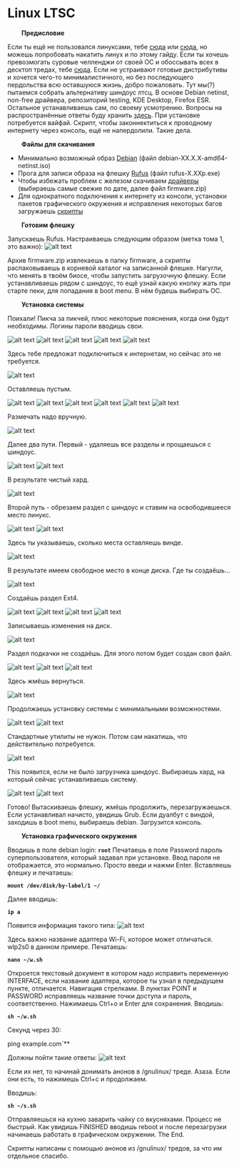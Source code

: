 # Linux LTSC

&nbsp;&nbsp;&nbsp;&nbsp;&nbsp;&nbsp;&nbsp;&nbsp;**Предисловие**

Если ты ещё не пользовался линуксами, тебе [сюда](https://linuxmint-installation-guide.readthedocs.io/ru/latest/) или [сюда](https://help.ubuntu.ru/wiki/установка_и_обновление_системы), но можешь попробовать накатить линух и по этому гайду.
Если ты хочешь превозмогать суровые челленджи от своей ОС и обоссывать всех в десктоп тредах, тебе [сюда](https://wiki.archlinux.org/title/installation_guide).
Если не устраивают готовые дистрибутивы и хочется чего-то минималистичного, но без последующего пердольства всю оставшуюся жизнь, добро пожаловать. Тут мы(?) пытаемся собрать альтернативу шиндоус лтсц. В основе Debian netinst, non-free драйвера, репозиторий testing, KDE Desktop, Firefox ESR. Остальное устанавливаешь сам, по своему усмотрению. Вопросы на распространённые ответы буду хранить [здесь](https://github.com/simple-2ch/linux-ltsc/blob/main/qq.md). При установке потребуется вайфай. Скрипт, чтобы законнектиться к проводному интернету через консоль, ещё не напердолили. Такие дела. 

&nbsp;&nbsp;&nbsp;&nbsp;&nbsp;&nbsp;&nbsp;&nbsp;**Файлы для скачивания**

- Минимально возможный образ [Debian](https://www.debian.org/download.ru.html) (файл debian-XX.X.X-amd64-netinst.iso)
- Прога для записи образа на флешку [Rufus](https://github.com/pbatard/rufus/releases/latest) (файл rufus-X.XXp.exe)
- Чтобы избежать проблем с железом скачиваем [драйверы](https://cdimage.debian.org/cdimage/unofficial/non-free/firmware/testing/) (выбираешь самые свежие по дате, далее файл firmware.zip)
- Для однократного подключения к интернету из консоли, установки пакетов графического окружения и исправления некоторых багов загружаешь [скрипты](https://github.com/simple-2ch/linux-ltsc/raw/main/scripts/scripts.zip)

&nbsp;&nbsp;&nbsp;&nbsp;&nbsp;&nbsp;&nbsp;&nbsp;**Готовим флешку**

Запускаешь Rufus. Настраиваешь следующим образом (метка тома 1, это важно):
![alt text](https://github.com/simple-2ch/linux-ltsc/blob/main/images/rufus.jpg?raw=true)

Архив firmware.zip извлекаешь в папку firmware, а скрипты распаковываешь в корневой каталог на записанной флешке. Нагугли, что менять в твоём биосе, чтобы запустить загрузочную флешку. Если устанавливаешь рядом с шиндоус, то ещё узнай какую кнопку жать при старте пеки, для попадания в boot menu. В нём будешь выбирать ОС.

&nbsp;&nbsp;&nbsp;&nbsp;&nbsp;&nbsp;&nbsp;&nbsp;**Установка системы**

Поихали! Пикча за пикчей, плюс некоторые пояснения, когда они будут необходимы. Логины пароли вводишь свои.

![alt text](https://github.com/simple-2ch/linux-ltsc/blob/main/images/1.jpg?raw=true)
![alt text](https://github.com/simple-2ch/linux-ltsc/blob/main/images/2.jpg?raw=true)
![alt text](https://github.com/simple-2ch/linux-ltsc/blob/main/images/3.jpg?raw=true)
![alt text](https://github.com/simple-2ch/linux-ltsc/blob/main/images/4.jpg?raw=true)
![alt text](https://github.com/simple-2ch/linux-ltsc/blob/main/images/5.jpg?raw=true)

Здесь тебе предложат подключиться к интернетам, но сейчас это не требуется.

![alt text](https://github.com/simple-2ch/linux-ltsc/blob/main/images/6.jpg?raw=true)

Оставляешь пустым.

![alt text](https://github.com/simple-2ch/linux-ltsc/blob/main/images/7.jpg?raw=true)
![alt text](https://github.com/simple-2ch/linux-ltsc/blob/main/images/8.jpg?raw=true)
![alt text](https://github.com/simple-2ch/linux-ltsc/blob/main/images/9.jpg?raw=true)
![alt text](https://github.com/simple-2ch/linux-ltsc/blob/main/images/10.jpg?raw=true)
![alt text](https://github.com/simple-2ch/linux-ltsc/blob/main/images/11.jpg?raw=true)
![alt text](https://github.com/simple-2ch/linux-ltsc/blob/main/images/12.jpg?raw=true)

Размечать надо вручную.

![alt text](https://github.com/simple-2ch/linux-ltsc/blob/main/images/13.jpg?raw=true)

Далее два пути. Первый - удаляешь все разделы и прощаешься с шиндоус.

![alt text](https://github.com/simple-2ch/linux-ltsc/blob/main/images/14.00.jpg?raw=true)
![alt text](https://github.com/simple-2ch/linux-ltsc/blob/main/images/14.01.jpg?raw=true)

В результате чистый хард.

![alt text](https://github.com/simple-2ch/linux-ltsc/blob/main/images/14.02.jpg?raw=true)

Второй путь - обрезаем раздел с шиндоус и ставим на освободившееся место линукс.

![alt text](https://github.com/simple-2ch/linux-ltsc/blob/main/images/14.11.jpg?raw=true)
![alt text](https://github.com/simple-2ch/linux-ltsc/blob/main/images/14.12.jpg?raw=true)

Здесь ты указываешь, сколько места оставляешь винде.

![alt text](https://github.com/simple-2ch/linux-ltsc/blob/main/images/14.13.jpg?raw=true)

В результате имеем свободное место в конце диска. Где ты создаёшь...

![alt text](https://github.com/simple-2ch/linux-ltsc/blob/main/images/14.14.jpg?raw=true)

Создаёшь раздел Ext4.

![alt text](https://github.com/simple-2ch/linux-ltsc/blob/main/images/15.jpg?raw=true)
![alt text](https://github.com/simple-2ch/linux-ltsc/blob/main/images/16.jpg?raw=true)
![alt text](https://github.com/simple-2ch/linux-ltsc/blob/main/images/17.jpg?raw=true)
![alt text](https://github.com/simple-2ch/linux-ltsc/blob/main/images/18.jpg?raw=true)

Записываешь изменения на диск.

![alt text](https://github.com/simple-2ch/linux-ltsc/blob/main/images/19.jpg?raw=true)

Раздел подкачки не создаёшь. Для этого потом будет создан своп файл.

![alt text](https://github.com/simple-2ch/linux-ltsc/blob/main/images/20.jpg?raw=true)
![alt text](https://github.com/simple-2ch/linux-ltsc/blob/main/images/21.jpg?raw=true)
![alt text](https://github.com/simple-2ch/linux-ltsc/blob/main/images/22.jpg?raw=true)

Здесь жмёшь вернуться.

![alt text](https://github.com/simple-2ch/linux-ltsc/blob/main/images/23.jpg?raw=true)

Продолжаешь установку системы с минимальными возможностями.

![alt text](https://github.com/simple-2ch/linux-ltsc/blob/main/images/24.jpg?raw=true)
![alt text](https://github.com/simple-2ch/linux-ltsc/blob/main/images/25.jpg?raw=true)

Стандартные утилиты не нужон. Потом сам накатишь, что действительно потребуется.

![alt text](https://github.com/simple-2ch/linux-ltsc/blob/main/images/26.jpg?raw=true)

This появится, если не было загрузчика шиндоус. Выбираешь хард, на который сейчас устанавливаешь систему.

![alt text](https://github.com/simple-2ch/linux-ltsc/blob/main/images/27.jpg?raw=true)
![alt text](https://github.com/simple-2ch/linux-ltsc/blob/main/images/28.jpg?raw=true)

Готово! Вытаскиваешь флешку, жмёшь продолжить, перезагружаешься. Если устанавливал начисто, увидишь Grub. Если дуалбут с виндой, заходишь в boot menu, выбираешь debian. Загрузится консоль.

&nbsp;&nbsp;&nbsp;&nbsp;&nbsp;&nbsp;&nbsp;&nbsp;**Установка графического окружения**

Вводишь в поле debian login: **`root`**
Печатаешь в поле Password пароль суперпользователя, который задавал при установке. Ввод пароля не отображается, это нормально. Просто введи и нажми Enter.
Вставляешь флешку и печатаешь:

**`mount /dev/disk/by-label/1 ~/`**

Далее вводишь:

**`ip a`**

Появится информация такого типа:
![alt text](https://github.com/simple-2ch/linux-ltsc/blob/main/images/ip.jpg?raw=true)

Здесь важно название адаптера Wi-Fi, которое может отличаться. wlp2s0 в данном примере.
Печатаешь:

**`nano ~/w.sh`**

Откроется текстовый документ в котором надо исправить переменную INTERFACE, если название адаптера, которое ты узнал в предыдущем пункте, отличается. Навигация стрелками. В пунктах POINT и PASSWORD исправляешь название точки доступа и пароль, соответственно. Нажимаешь Ctrl+o и Enter для сохранения.
Вводишь:

**`sh ~/w.sh`**

Секунд через 30:

ping example.com`**

Должны пойти такие ответы:
![alt text](https://github.com/simple-2ch/linux-ltsc/blob/main/images/ping.jpg?raw=true)

Если их нет, то начинай донимать анонов в /gnulinux/ треде. Азаза. Если они есть, то нажимешь Ctrl+с и продолжаем.

Вводишь:

**`sh ~/s.sh`**

Отправляешься на кухню заварить чайку со вкусняхами. Процесс не быстрый. Как увидишь FINISHED вводишь reboot и после перезагрузки начинаешь работать в графическом окружении. The End.

Скрипты написаны с помощью анонов из /gnulinux/ тредов, за что им отдельное спасибо.
